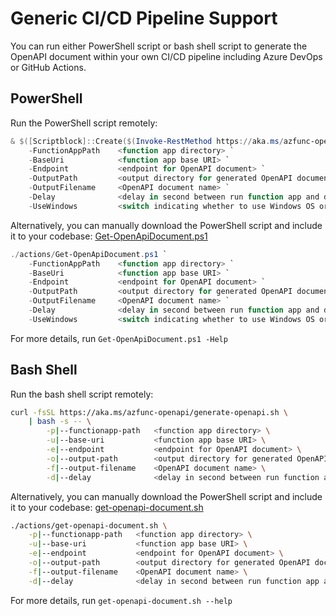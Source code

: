 # Generic CI/CD Pipeline Support #

You can run either PowerShell script or bash shell script to generate the OpenAPI document within your own CI/CD pipeline including Azure DevOps or GitHub Actions.


## PowerShell ##

Run the PowerShell script remotely:

```powershell
& $([Scriptblock]::Create($(Invoke-RestMethod https://aka.ms/azfunc-openapi/generate-openapi.ps1))) `
    -FunctionAppPath    <function app directory> `
    -BaseUri            <function app base URI> `
    -Endpoint           <endpoint for OpenAPI document> `
    -OutputPath         <output directory for generated OpenAPI document> `
    -OutputFilename     <OpenAPI document name> `
    -Delay              <delay in second between run function app and document generation> `
    -UseWindows         <switch indicating whether to use Windows OS or not>
```

Alternatively, you can manually download the PowerShell script and include it to your codebase: [Get-OpenApiDocument.ps1](./actions/Get-OpenApiDocument.ps1)

```powershell
./actions/Get-OpenApiDocument.ps1 `
    -FunctionAppPath    <function app directory> `
    -BaseUri            <function app base URI> `
    -Endpoint           <endpoint for OpenAPI document> `
    -OutputPath         <output directory for generated OpenAPI document> `
    -OutputFilename     <OpenAPI document name> `
    -Delay              <delay in second between run function app and document generation> `
    -UseWindows         <switch indicating whether to use Windows OS or not>
```

For more details, run `Get-OpenApiDocument.ps1 -Help`


## Bash Shell ##

Run the bash shell script remotely:

```bash
curl -fsSL https://aka.ms/azfunc-openapi/generate-openapi.sh \
    | bash -s -- \
        -p|--functionapp-path   <function app directory> \
        -u|--base-uri           <function app base URI> \
        -e|--endpoint           <endpoint for OpenAPI document> \
        -o|--output-path        <output directory for generated OpenAPI document> \
        -f|--output-filename    <OpenAPI document name> \
        -d|--delay              <delay in second between run function app and document generation>
```

Alternatively, you can manually download the PowerShell script and include it to your codebase: [get-openapi-document.sh](./actions/get-openapi-document.sh)

```bash
./actions/get-openapi-document.sh \
    -p|--functionapp-path   <function app directory> \
    -u|--base-uri           <function app base URI> \
    -e|--endpoint           <endpoint for OpenAPI document> \
    -o|--output-path        <output directory for generated OpenAPI document> \
    -f|--output-filename    <OpenAPI document name> \
    -d|--delay              <delay in second between run function app and document generation>
```

For more details, run `get-openapi-document.sh --help`
